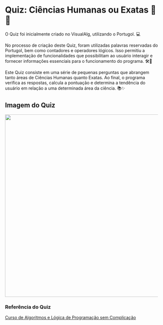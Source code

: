 # Quiz: Ciências Humanas ou Exatas 🧠🔢

O Quiz foi inicialmente criado no VisualAlg, utilizando o Portugol. 💻

No processo de criação deste Quiz, foram utilizadas palavras reservadas do Portugol, bem como contadores e operadores lógicos. Isso permitiu a implementação de funcionalidades que possibilitam ao usuário interagir e fornecer informações essenciais para o funcionamento do programa. 🛠️🎯

Este Quiz consiste em uma série de pequenas perguntas que abrangem tanto áreas de Ciências Humanas quanto Exatas. Ao final, o programa verifica as respostas, calcula a pontuação e determina a tendência do usuário em relação a uma determinada área da ciência. 📚✨

## Imagem do Quiz

<img src="https://github.com/AdrianaLMR/Quiz-Humanas-ou-Exatas-/assets/98758967/b0e2375e-42c3-4533-8fc5-b1abc674e1fd)" width="1000" height = "600">

### Referência do Quiz
[Curso de Algoritmos e Lógica de Programação sem Complicação](https://workover.com.br/cursos/331/curso-de-algoritmos-e-logica-de-programacao-sem-complicacao)
